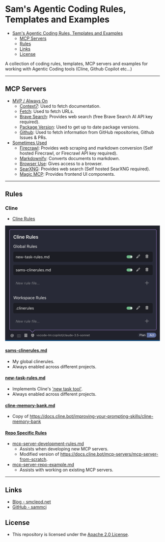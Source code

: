 # Sam's Agentic Coding Rules, Templates and Examples

- [Sam's Agentic Coding Rules, Templates and Examples](#sams-agentic-coding-rules-templates-and-examples)
  - [MCP Servers](#mcp-servers)
  - [Rules](#rules)
  - [Links](#links)
  - [License](#license)

A collection of coding rules, templates, MCP servers and examples for working with Agentic Coding tools (Cline, Github Copilot etc...)

---

## MCP Servers

- [MVP / Always On](./MCP/mcp-config-mvp.json)
  - [Context7](https://github.com/upstash/context7): Used to fetch documentation.
  - [Fetch](https://github.com/modelcontextprotocol/servers/blob/main/src/fetch/README.md): Used to fetch URLs.
  - [Brave Search](https://github.com/modelcontextprotocol/servers/tree/main/src/brave-search): Provides web search (free Brave Search AI API key required).
  - [Package Version](https://github.com/sammcj/mcp-package-version): Used to get up to date package versions.
  - [Github](https://github.com/modelcontextprotocol/servers/blob/main/src/github/README.md): Used to fetch information from GitHub repositories, Github Issues & PRs.
- [Sometimes Used](./MCP/mcp-config-sometimes.json)
  - [Firecrawl](https://github.com/mendableai/firecrawl-mcp-server): Provides web scraping and markdown conversion (Self hosted Firecrawl, or Firecrawl API key required).
  - [Markdownify](github.com/zcaceres/markdownify-mcp): Converts documents to markdown.
  - [Browser Use](https://github.com/Saik0s/mcp-browser-use): Gives access to a browser.
  - [SearXNG](https://github.com/ihor-sokoliuk/mcp-searxng): Provides web search (Self hosted SearXNG required).
  - [Magic MCP](https://github.com/21st-dev/magic-mcp): Provides frontend UI components.

---

## Rules

### Cline

- [Cline Rules](./Cline/Rules/)

![clinerules setting](clinerules-setting.png)

#### [sams-clinerules.md](./Cline/Rules/sams-clinerules.md)

- My global clinerules.
- Always enabled across different projects.

#### [new-task-rules.md](./Cline/Rules/new-task-rules.md)

- Implements Cline's ['new task tool'](https://docs.cline.bot/exploring-clines-tools/new-task-tool).
- Always enabled across different projects.

#### [cline-memory-bank.md](./Cline/Rules/cline-memory-bank.md)

- Copy of https://docs.cline.bot/improving-your-prompting-skills/cline-memory-bank

#### [Repo Specific Rules](./Cline/repo-specific-rules/)

- [mcp-server-development-rules.md](./Cline/repo-specific-rules/mcp-server-development-rules.md)
  - Assists when developing new MCP servers.
  - Modified version of https://docs.cline.bot/mcp-servers/mcp-server-from-scratch.
- [mcp-server-repo-example.md](./Cline/repo-specific-rules/mcp-server-repo-example.md)
  - Assists with working on existing MCP servers.

---

## Links

- [Blog - smcleod.net](https://smcleod.net)
- [GitHub - sammcj](https://github.com/sammcj)

## License

- This repository is licensed under the [Apache 2.0 License](./LICENSE).
